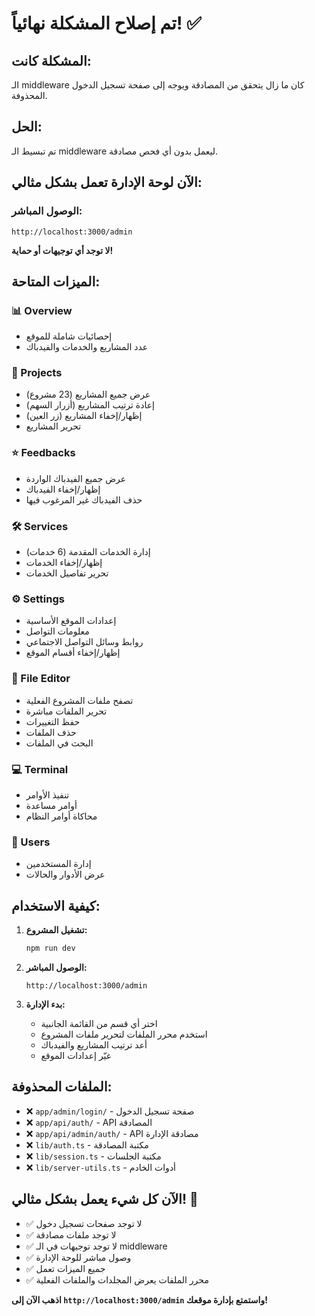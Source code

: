 # تم إصلاح المشكلة نهائياً! ✅

## المشكلة كانت:
الـ middleware كان ما زال يتحقق من المصادقة ويوجه إلى صفحة تسجيل الدخول المحذوفة.

## الحل:
تم تبسيط الـ middleware ليعمل بدون أي فحص مصادقة.

## الآن لوحة الإدارة تعمل بشكل مثالي:

### الوصول المباشر:
```
http://localhost:3000/admin
```

**لا توجد أي توجيهات أو حماية!**

## الميزات المتاحة:

### 📊 Overview
- إحصائيات شاملة للموقع
- عدد المشاريع والخدمات والفيدباك

### 📁 Projects
- عرض جميع المشاريع (23 مشروع)
- إعادة ترتيب المشاريع (أزرار السهم)
- إظهار/إخفاء المشاريع (زر العين)
- تحرير المشاريع

### ⭐ Feedbacks
- عرض جميع الفيدباك الواردة
- إظهار/إخفاء الفيدباك
- حذف الفيدباك غير المرغوب فيها

### 🛠️ Services
- إدارة الخدمات المقدمة (6 خدمات)
- إظهار/إخفاء الخدمات
- تحرير تفاصيل الخدمات

### ⚙️ Settings
- إعدادات الموقع الأساسية
- معلومات التواصل
- روابط وسائل التواصل الاجتماعي
- إظهار/إخفاء أقسام الموقع

### 📝 File Editor
- تصفح ملفات المشروع الفعلية
- تحرير الملفات مباشرة
- حفظ التغييرات
- حذف الملفات
- البحث في الملفات

### 💻 Terminal
- تنفيذ الأوامر
- أوامر مساعدة
- محاكاة أوامر النظام

### 👥 Users
- إدارة المستخدمين
- عرض الأدوار والحالات

## كيفية الاستخدام:

1. **تشغيل المشروع:**
   ```bash
   npm run dev
   ```

2. **الوصول المباشر:**
   ```
   http://localhost:3000/admin
   ```

3. **بدء الإدارة:**
   - اختر أي قسم من القائمة الجانبية
   - استخدم محرر الملفات لتحرير ملفات المشروع
   - أعد ترتيب المشاريع والفيدباك
   - غيّر إعدادات الموقع

## الملفات المحذوفة:

- ❌ `app/admin/login/` - صفحة تسجيل الدخول
- ❌ `app/api/auth/` - API المصادقة
- ❌ `app/api/admin/auth/` - API مصادقة الإدارة
- ❌ `lib/auth.ts` - مكتبة المصادقة
- ❌ `lib/session.ts` - مكتبة الجلسات
- ❌ `lib/server-utils.ts` - أدوات الخادم

## الآن كل شيء يعمل بشكل مثالي! 🎉

- ✅ لا توجد صفحات تسجيل دخول
- ✅ لا توجد ملفات مصادقة
- ✅ لا توجد توجيهات في الـ middleware
- ✅ وصول مباشر للوحة الإدارة
- ✅ جميع الميزات تعمل
- ✅ محرر الملفات يعرض المجلدات والملفات الفعلية

**اذهب الآن إلى `http://localhost:3000/admin` واستمتع بإدارة موقعك!**
